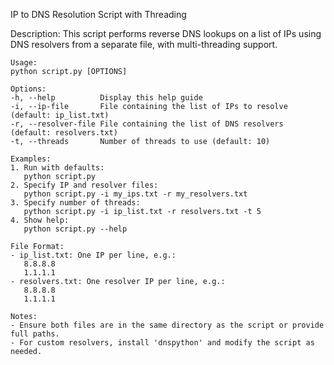  IP to DNS Resolution Script with Threading

  Description:
    This script performs reverse DNS lookups on a list of IPs using DNS resolvers
    from a separate file, with multi-threading support.

    Usage:
    python script.py [OPTIONS]

    Options:
    -h, --help          Display this help guide
    -i, --ip-file       File containing the list of IPs to resolve (default: ip_list.txt)
    -r, --resolver-file File containing the list of DNS resolvers (default: resolvers.txt)
    -t, --threads       Number of threads to use (default: 10)

    Examples:
    1. Run with defaults:
       python script.py
    2. Specify IP and resolver files:
       python script.py -i my_ips.txt -r my_resolvers.txt
    3. Specify number of threads:
       python script.py -i ip_list.txt -r resolvers.txt -t 5
    4. Show help:
       python script.py --help

    File Format:
    - ip_list.txt: One IP per line, e.g.:
       8.8.8.8
       1.1.1.1
    - resolvers.txt: One resolver IP per line, e.g.:
       8.8.8.8
       1.1.1.1

    Notes:
    - Ensure both files are in the same directory as the script or provide full paths.
    - For custom resolvers, install 'dnspython' and modify the script as needed.
